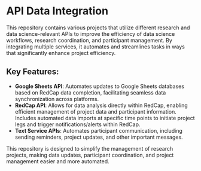 # API Data Integration

This repository contains various projects that utilize different research and data science-relevant APIs to improve the efficiency of data science workflows, research coordination, and participant management. By integrating multiple services, it automates and streamlines tasks in ways that significantly enhance project efficiency.

## Key Features:
- **Google Sheets API**: Automates updates to Google Sheets databases based on RedCap data completion, facilitating seamless data synchronization across platforms.
- **RedCap API**: Allows for data analysis directly within RedCap, enabling efficient management of project data and participant information. Includes automated data imports at specific time points to initiate project legs and trigger notifications/alerts within RedCap.
- **Text Service APIs**: Automates participant communication, including sending reminders, project updates, and other important messages.

This repository is designed to simplify the management of research projects, making data updates, participant coordination, and project management easier and more automated.
